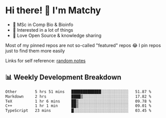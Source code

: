 # Hi there! 👋 I'm Matchy

- 🧬 MSc in Comp Bio & Bioinfo
- 🎈 Interested in a lot of things
- 💜 Love Open Source & knowledge sharing

Most of my pinned repos are not so-called "featured" repos 😂 I pin repos just to find them more easily

Links for self reference: [random notes](https://matchy233.github.io/random-notes)

## 📊 Weekly Development Breakdown

<!--START_SECTION:waka-->

```txt
Other        5 hrs 51 mins   █████████████░░░░░░░░░░░░   51.87 %
Markdown     2 hrs           ████▒░░░░░░░░░░░░░░░░░░░░   17.82 %
TeX          1 hr 6 mins     ██▒░░░░░░░░░░░░░░░░░░░░░░   09.78 %
C++          1 hr 1 min      ██▒░░░░░░░░░░░░░░░░░░░░░░   09.01 %
TypeScript   23 mins         █░░░░░░░░░░░░░░░░░░░░░░░░   03.45 %
```

<!--END_SECTION:waka-->
